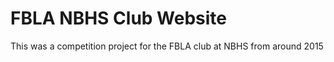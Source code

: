 # FBLA NBHS Club Website


This was a competition project for the FBLA club at NBHS from around 2015
